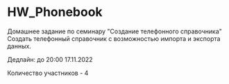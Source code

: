 # HW_Phonebook
Домашнее задание по семинару "Создание телефонного справочника"
Создать телефонный справочник с возможностью импорта и экспорта данных.

Дедлайн: до 20:00 17.11.2022

Количество участников - 4
